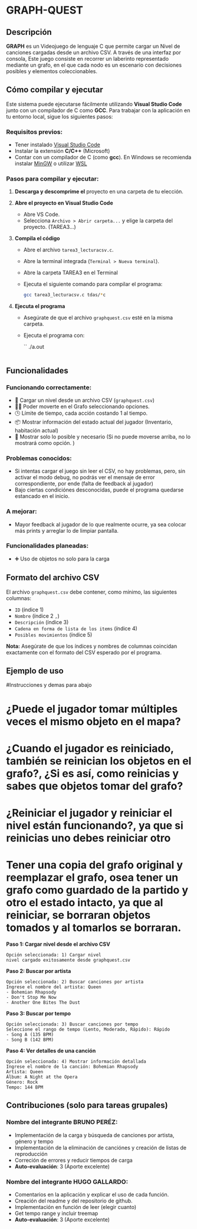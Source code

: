 # GRAPH-QUEST

## Descripción

**GRAPH** es un Videojuego de lenguaje C que permite cargar un Nivel de canciones cargadas desde un archivo CSV. A través de una interfaz por consola, Este juego consiste en recorrer un laberinto representado mediante un grafo, en el que cada nodo es un escenario con decisiones posibles y elementos coleccionables.

## Cómo compilar y ejecutar

Este sistema puede ejecutarse fácilmente utilizando **Visual Studio Code** junto con un compilador de C como **GCC**. Para trabajar con la aplicación en tu entorno local, sigue los siguientes pasos:

### Requisitos previos:

* Tener instalado [Visual Studio Code](https://code.visualstudio.com/)
* Instalar la extensión **C/C++** (Microsoft)
* Contar con un compilador de C (como **gcc**). En Windows se recomienda instalar [MinGW](https://www.mingw-w64.org/) o utilizar [WSL](https://learn.microsoft.com/en-us/windows/wsl/)

### Pasos para compilar y ejecutar:

1. **Descarga y descomprime el** proyecto en una carpeta de tu elección.

2. **Abre el proyecto en Visual Studio Code**

   * Abre VS Code.
   * Selecciona `Archivo > Abrir carpeta...` y elige la carpeta del proyecto. (TAREA3...)

3. **Compila el código**

   * Abre el archivo `tarea3_lecturacsv.c`.
   * Abre la terminal integrada (`Terminal > Nueva terminal`).
   * Abre la carpeta TAREA3 en el Terminal
   * Ejecuta el siguiente comando para compilar el programa:

     ```bash
     gcc tarea3_lecturacsv.c tdas/*c
     ```

4. **Ejecuta el programa**

   * Asegúrate de que el archivo `graphquest.csv` esté en la misma carpeta.
   * Ejecuta el programa con:

     ``
     ./a.out
     ```

## Funcionalidades

### Funcionando correctamente:

* 📂 Cargar un nivel desde un archivo CSV (`graphquest.csv`)
* 👩‍🎤 Poder moverte en el Grafo seleccionando opciones.
* 🕒 Límite de tiempo, cada acción costando 1 al tiempo.
* 📦 Mostrar información del estado actual del jugador (Inventario, habitación actual)
* 📜 Mostrar solo lo posible y necesario (Si no puede moverse arriba, no lo mostrará como opción. )

### Problemas conocidos:

* Si intentas cargar el juego sin leer el CSV, no hay problemas, pero, sin activar el modo debug, no podrás ver el
mensaje de error correspondiente, por ende (falta de feedback al jugador)
* Bajo ciertas condiciónes desconocidas, puede el programa quedarse estancado en el inicio.

### A mejorar:

* Mayor feedback al jugador de lo que realmente ocurre, ya sea colocar más prints y arreglar lo de limpiar pantalla.

### Funcionalidades planeadas:

* ➕ Uso de objetos no solo para la carga

## Formato del archivo CSV

El archivo `graphquest.csv` debe contener, como mínimo, las siguientes columnas:

* `ID` (índice 1)
* `Nombre` (índice 2 `,`)
* `Descripción` (índice 3)
* `Cadena en forma de lista de los items` (índice 4)
* `Posibles movimientos` (índice 5)

**Nota:** Asegúrate de que los índices y nombres de columnas coincidan exactamente con el formato del CSV esperado por el programa.

## Ejemplo de uso

#Instrucciones y demas para abajo
# ¿Puede el jugador tomar múltiples veces el mismo objeto en el mapa?
# ¿Cuando el jugador es reiniciado, también se reinician los objetos en el grafo?,  ¿Si es así, como reinicias y sabes que objetos tomar del grafo?
# ¿Reiniciar el jugador y reiniciar el nivel están funcionando?, ya que si reinicias uno debes reiniciar otro
# Tener una copia del grafo original y reemplazar el grafo, osea tener un grafo como guardado de la partido y otro el estado intacto, ya que al reiniciar, se borraran objetos tomados y al tomarlos se borraran.

**Paso 1: Cargar nivel desde el archivo CSV**

```
Opción seleccionada: 1) Cargar nivel
nivel cargado exitosamente desde graphquest.csv
```

**Paso 2: Buscar por artista**

```
Opción seleccionada: 2) Buscar canciones por artista
Ingrese el nombre del artista: Queen
- Bohemian Rhapsody
- Don't Stop Me Now
- Another One Bites The Dust
```

**Paso 3: Buscar por tempo**

```
Opción seleccionada: 3) Buscar canciones por tempo
Seleccione el rango de tempo (Lento, Moderado, Rápido): Rápido
- Song A (135 BPM)
- Song B (142 BPM)
```

**Paso 4: Ver detalles de una canción**

```
Opción seleccionada: 4) Mostrar información detallada
Ingrese el nombre de la canción: Bohemian Rhapsody
Artista: Queen
Álbum: A Night at the Opera
Género: Rock
Tempo: 144 BPM
```

## Contribuciones (solo para tareas grupales)

### Nombre del integrante BRUNO PERÉZ:

* Implementación de la carga y búsqueda de canciones por artista, género y tempo
* Implementación de la eliminación de canciónes y creación de listas de reproducción
* Correción de errores y reducir tiempos de carga
* **Auto-evaluación**: 3 (Aporte excelente)

### Nombre del integrante HUGO GALLARDO:

* Comentarios en la aplicación y explicar el uso de cada función.
* Creación del readme y del repositorio de github.
* Implementación en función de leer (elegir cuanto)
* Get tempo range y incluir treemap
* **Auto-evaluación**: 3 (Aporte excelente)
